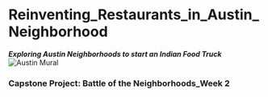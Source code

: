 # Reinventing_Restaurants_in_Austin_Neighborhood
**_Exploring Austin Neighborhoods to start an Indian Food Truck_**
![Austin Mural](https://wildlycharmed.com/wp-content/uploads/2019/04/Austin-Murals-by-WildlyCharmed.com-11.jpg)
### Capstone Project: Battle of the Neighborhoods_Week 2
